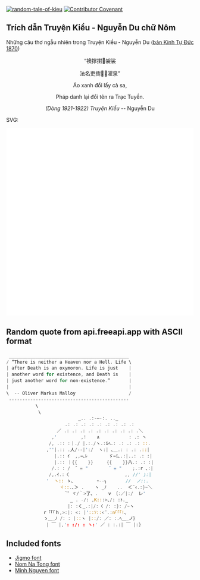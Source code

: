 [![random-tale-of-kieu](https://github.com/huuquyet/random-tale-of-kieu/actions/workflows/random-tale-of-kieu.yml/badge.svg)](https://github.com/huuquyet/random-tale-of-kieu/actions/workflows/random-tale-of-kieu.yml)
[![Contributor Covenant](https://img.shields.io/badge/Contributor%20Covenant-2.1-4baaaa.svg)](.github/CODE_OF_CONDUCT.md "Contributor Covenant 2.1")

## Trích dẫn Truyện Kiều - Nguyễn Du chữ Nôm

Những câu thơ ngẫu nhiên trong Truyện Kiều - Nguyễn Du ([bản Kinh Tự Đức 1870](https://vi.wikisource.org/wiki/Truy%E1%BB%87n_Ki%E1%BB%81u_(b%E1%BA%A3n_Kinh_T%E1%BB%B1_%C4%90%E1%BB%A9c_1870)))

<div align="center">
<!-- START_KIEU -->
      <p class="nom">“襖撑𢷮𥙩袈裟</p>
      <p class="nom">法名吏𢷮𠸜𠚢濯泉”</p>
      <p class="quocngu">Áo xanh đổi lấy cà sa,</p>
      <p class="quocngu">Pháp danh lại đổi tên ra Trạc Tuyền.</p>
      <p class="author"><i>(Dòng 1921-1922) Truyện Kiều</i> -- Nguyễn Du</p>
<!-- END_KIEU -->
</div>

SVG:

<div align="center">
  <img src="./assets/random-kieu.svg" alt="The Tale of Kieu - Nguyen Du">
</div>

## Random quote from api.freeapi.app with ASCII format

<!-- START_QUOTE -->
```rust
 _____________________________________________
/ “There is neither a Heaven nor a Hell. Life \
| after Death is an oxymoron. Life is just    |
| another word for existence, and Death is    |
| just another word for non-existence.”       |
|                                             |
\  -- Oliver Markus Malloy                    /
 ---------------------------------------------
           \
            \
                           _.. .:-―-:. .._
                      .: .: .: .: .: .: .: .: .: 
                   ／ .: .: .: .: .: .: .: .: .: .＼
                 ,'         ,!    ∧           : .: ヽ
                /, .:: :｜./ |.:./ヽ.:iﾍ.: .: .: .: ::.
               ,''|.:: .人/--|':/  ヽ:| ､＿.: : .: .::|
                  |.:: ｲ  ,,=､ﾚ        ゞ=ﾐ､.:|..: .: :|
                  |.:: ｜{{    }}     {{    }}八.: .: :|
                 /.: : /  ゛= "        ゛= "    ;.:r ､:|
                /,.ｲ.:〈                     ,, //' ｝:|
               '  ヽ:: ゝ、        ｰ--┐       //  ノ::.
                    ヾ::.､＞ .    ヽ _ﾉ    ..  ＜¨ｨ.:}~＼
                      `゜ヾ/｀>了、.    v 〔:／|:/  レ'
                        _ . -/: ,K:::>､/: :ﾄ._
                       |: :く_.:|/:〈 /: :}: /~ヽ
              r「「「ｈ,>:|: <: |'::ｿ::<¨.:n｢「「!､
              ゝ＿_ﾉ /: : |::ヽ |::/: ／: :.ﾍ＿_ノ｝
               | ￣ |,': :/: : ヽ:' ／ : :.:| ￣ |:}
```
<!-- END_QUOTE -->

## Included fonts

- [Jigmo font](https://github.com/kamichikoichi/jigmo)
- [Nom Na Tong font](https://github.com/nomfoundation/font)
- [Minh Nguyen font](https://github.com/TKYKmori/Minh-Nguyen)

